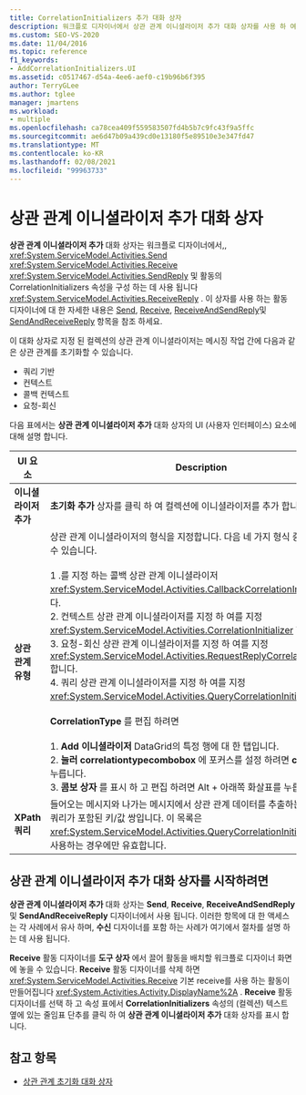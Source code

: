 ```yaml
---
title: CorrelationInitializers 추가 대화 상자
description: 워크플로 디자이너에서 상관 관계 이니셜라이저 추가 대화 상자를 사용 하 여 Send, Receive 및 SendReply 활동의 CorrelationInitializers 속성을 구성 하는 방법에 대해 알아봅니다.
ms.custom: SEO-VS-2020
ms.date: 11/04/2016
ms.topic: reference
f1_keywords:
- AddCorrelationInitializers.UI
ms.assetid: c0517467-d54a-4ee6-aef0-c19b96b6f395
author: TerryGLee
ms.author: tglee
manager: jmartens
ms.workload:
- multiple
ms.openlocfilehash: ca78cea409f559583507fd4b5b7c9fc43f9a5ffc
ms.sourcegitcommit: ae6d47b09a439cd0e13180f5e89510e3e347fd47
ms.translationtype: MT
ms.contentlocale: ko-KR
ms.lasthandoff: 02/08/2021
ms.locfileid: "99963733"
---
```

# <a name="add-correlationinitializers-dialog-box"></a>상관 관계 이니셜라이저 추가 대화 상자

**상관 관계 이니셜라이저 추가** 대화 상자는 워크플로 디자이너에서,,  <xref:System.ServiceModel.Activities.Send> <xref:System.ServiceModel.Activities.Receive> <xref:System.ServiceModel.Activities.SendReply> 및 활동의 CorrelationInitializers 속성을 구성 하는 데 사용 됩니다 <xref:System.ServiceModel.Activities.ReceiveReply> . 이 상자를 사용 하는 활동 디자이너에 대 한 자세한 내용은 [Send](../workflow-designer/send-activity-designer.md), [Receive](../workflow-designer/receive-activity-designer.md), [ReceiveAndSendReply](../workflow-designer/receiveandsendreply-template-designer.md)및 [SendAndReceiveReply](../workflow-designer/sendandreceivereply-template-designer.md) 항목을 참조 하세요.

이 대화 상자로 지정 된 컬렉션의 상관 관계 이니셜라이저는 메시징 작업 간에 다음과 같은 상관 관계를 초기화할 수 있습니다.

- 쿼리 기반
- 컨텍스트
- 콜백 컨텍스트
- 요청-회신

다음 표에서는 **상관 관계 이니셜라이저 추가** 대화 상자의 UI (사용자 인터페이스) 요소에 대해 설명 합니다.

|UI 요소|Description|
|-|-----------------|
|**이니셜라이저 추가**|**초기화 추가** 상자를 클릭 하 여 컬렉션에 이니셜라이저를 추가 합니다.|
|**상관 관계 유형**|상관 관계 이니셜라이저의 형식을 지정합니다. 다음 네 가지 형식 중에서 선택할 수 있습니다.<br /><br /> 1 .를 지정 하는 콜백 상관 관계 이니셜라이저 <xref:System.ServiceModel.Activities.CallbackCorrelationInitializer> 입니다.<br />2. 컨텍스트 상관 관계 이니셜라이저를 지정 하 여를 지정 <xref:System.ServiceModel.Activities.CorrelationInitializer> 합니다.<br />3. 요청-회신 상관 관계 이니셜라이저를 지정 하 여를 지정 <xref:System.ServiceModel.Activities.RequestReplyCorrelationInitializer> 합니다.<br />4. 쿼리 상관 관계 이니셜라이저를 지정 하 여를 지정 <xref:System.ServiceModel.Activities.QueryCorrelationInitializer> 합니다.<br /><br /> **CorrelationType** 를 편집 하려면<br /><br /> 1. **Add 이니셜라이저** DataGrid의 특정 행에 대 한 탭입니다.<br />2. **눌러 correlationtypecombobox** 에 포커스를 설정 하려면 **ctrl** + **tab** 을 누릅니다.<br />3. **콤보 상자** 를 표시 하 고 편집 하려면 Alt + 아래쪽 화살표를 누릅니다.|
|**XPath 쿼리**|들어오는 메시지와 나가는 메시지에서 상관 관계 데이터를 추출하는 데 사용되는 쿼리가 포함된 키/값 쌍입니다. 이 목록은 <xref:System.ServiceModel.Activities.QueryCorrelationInitializer> 형식을 사용하는 경우에만 유효합니다.|

## <a name="to-launch-the-add-correlation-initializers-dialog-box"></a>상관 관계 이니셜라이저 추가 대화 상자를 시작하려면

 **상관 관계 이니셜라이저 추가** 대화 상자는 **Send**, **Receive**, **ReceiveAndSendReply** 및 **SendAndReceiveReply** 디자이너에서 사용 됩니다. 이러한 항목에 대 한 액세스는 각 사례에서 유사 하며, **수신** 디자이너를 포함 하는 사례가 여기에서 절차를 설명 하는 데 사용 됩니다.

 **Receive** 활동 디자이너를 **도구 상자** 에서 끌어 활동을 배치할 워크플로 디자이너 화면에 놓을 수 있습니다. **Receive** 활동 디자이너를 삭제 하면 <xref:System.ServiceModel.Activities.Receive> 기본 receive를 사용 하는 활동이 만들어집니다 <xref:System.Activities.Activity.DisplayName%2A> . **Receive** 활동 디자이너를 선택 하 고 속성 표에서 **CorrelationInitializers** 속성의 (컬렉션) 텍스트 옆에 있는 줄임표 단추를 클릭 하 여 **상관 관계 이니셜라이저 추가** 대화 상자를 표시 합니다.

## <a name="see-also"></a>참고 항목

- [상관 관계 초기화 대화 상자](../workflow-designer/initialize-correlation-dialog-box.md)
